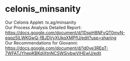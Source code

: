 # celonis_minsanity <br>
Our Celonis Applet: tx.ag/minsanity <br>
Our Process Analysis Detailed Report: https://docs.google.com/document/d/1DspH8NFvQT0mvN-eqqz5lLWKGwQ-fBJDVyXUkqXMPfU/edit?usp=sharing <br>
Our Recommendations for Giovanni: https://docs.google.com/document/d/1d0ye3REpT-7WFATJYhepKBKdiXtnNCSWSivbwVlHEwU/edit 
<br>
